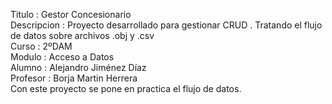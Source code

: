 Titulo : Gestor Concesionario <br>
Descripcion : Proyecto desarrollado para gestionar CRUD . Tratando el flujo de datos sobre archivos .obj y .csv <br>
Curso : 2ºDAM <br>
Modulo : Acceso a Datos <br>
Alumno : Alejandro Jiménez Díaz <br>
Profesor : Borja Martin Herrera <br>
Con este proyecto se pone en practica el flujo de datos.
